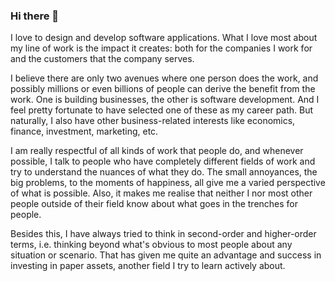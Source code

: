 ### Hi there 👋

<!--
**SahinSarkar/SahinSarkar** is a ✨ _special_ ✨ repository because its `README.md` (this file) appears on your GitHub profile.

Here are some ideas to get you started:

- 🔭 I’m currently working on ...
- 🌱 I’m currently learning ...
- 👯 I’m looking to collaborate on ...
- 🤔 I’m looking for help with ...
- 💬 Ask me about ...
- 📫 How to reach me: ...
- 😄 Pronouns: ...
- ⚡ Fun fact: ...
-->

I love to design and develop software applications. What I love most about my line of work is the impact it creates: both for the companies I work for and the customers that the company serves. 

I believe there are only two avenues where one person does the work, and possibly millions or even billions of people can derive the benefit from the work. One is building businesses, the other is software development. And I feel pretty fortunate to have selected one of these as my career path. But naturally, I also have other business-related interests like economics, finance, investment, marketing, etc. 

I am really respectful of all kinds of work that people do, and whenever possible, I talk to people who have completely different fields of work and try to understand the nuances of what they do. The small annoyances, the big problems, to the moments of happiness, all give me a varied perspective of what is possible. Also, it makes me realise that neither I nor most other people outside of their field know about what goes in the trenches for people.

Besides this, I have always tried to think in second-order and higher-order terms, i.e. thinking beyond what's obvious to most people about any situation or scenario. That has given me quite an advantage and success in investing in paper assets, another field I try to learn actively about.
